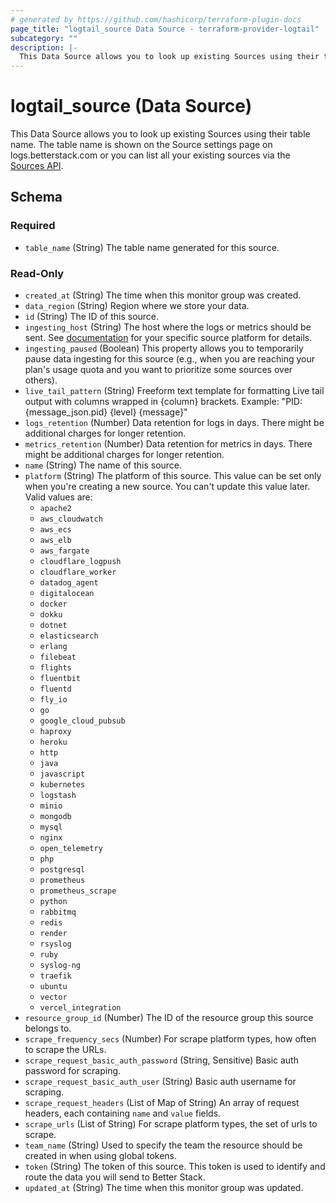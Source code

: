 ```yaml
---
# generated by https://github.com/hashicorp/terraform-plugin-docs
page_title: "logtail_source Data Source - terraform-provider-logtail"
subcategory: ""
description: |-
  This Data Source allows you to look up existing Sources using their table name. The table name is shown on the Source settings page on logs.betterstack.com or you can list all your existing sources via the Sources API https://betterstack.com/docs/logs/api/list-all-existing-sources/.
---
```


# logtail_source (Data Source)

This Data Source allows you to look up existing Sources using their table name. The table name is shown on the Source settings page on logs.betterstack.com or you can list all your existing sources via the [Sources API](https://betterstack.com/docs/logs/api/list-all-existing-sources/).



<!-- schema generated by tfplugindocs -->
## Schema

### Required

- `table_name` (String) The table name generated for this source.

### Read-Only

- `created_at` (String) The time when this monitor group was created.
- `data_region` (String) Region where we store your data.
- `id` (String) The ID of this source.
- `ingesting_host` (String) The host where the logs or metrics should be sent. See [documentation](https://betterstack.com/docs/logs/start/) for your specific source platform for details.
- `ingesting_paused` (Boolean) This property allows you to temporarily pause data ingesting for this source (e.g., when you are reaching your plan's usage quota and you want to prioritize some sources over others).
- `live_tail_pattern` (String) Freeform text template for formatting Live tail output with columns wrapped in {column} brackets. Example: "PID: {message_json.pid} {level} {message}"
- `logs_retention` (Number) Data retention for logs in days. There might be additional charges for longer retention.
- `metrics_retention` (Number) Data retention for metrics in days. There might be additional charges for longer retention.
- `name` (String) The name of this source.
- `platform` (String) The platform of this source. This value can be set only when you're creating a new source. You can't update this value later. Valid values are:
    - `apache2`
    - `aws_cloudwatch`
    - `aws_ecs`
    - `aws_elb`
    - `aws_fargate`
    - `cloudflare_logpush`
    - `cloudflare_worker`
    - `datadog_agent`
    - `digitalocean`
    - `docker`
    - `dokku`
    - `dotnet`
    - `elasticsearch`
    - `erlang`
    - `filebeat`
    - `flights`
    - `fluentbit`
    - `fluentd`
    - `fly_io`
    - `go`
    - `google_cloud_pubsub`
    - `haproxy`
    - `heroku`
    - `http`
    - `java`
    - `javascript`
    - `kubernetes`
    - `logstash`
    - `minio`
    - `mongodb`
    - `mysql`
    - `nginx`
    - `open_telemetry`
    - `php`
    - `postgresql`
    - `prometheus`
    - `prometheus_scrape`
    - `python`
    - `rabbitmq`
    - `redis`
    - `render`
    - `rsyslog`
    - `ruby`
    - `syslog-ng`
    - `traefik`
    - `ubuntu`
    - `vector`
    - `vercel_integration`
- `resource_group_id` (Number) The ID of the resource group this source belongs to.
- `scrape_frequency_secs` (Number) For scrape platform types, how often to scrape the URLs.
- `scrape_request_basic_auth_password` (String, Sensitive) Basic auth password for scraping.
- `scrape_request_basic_auth_user` (String) Basic auth username for scraping.
- `scrape_request_headers` (List of Map of String) An array of request headers, each containing `name` and `value` fields.
- `scrape_urls` (List of String) For scrape platform types, the set of urls to scrape.
- `team_name` (String) Used to specify the team the resource should be created in when using global tokens.
- `token` (String) The token of this source. This token is used to identify and route the data you will send to Better Stack.
- `updated_at` (String) The time when this monitor group was updated.
